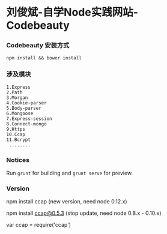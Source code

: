 ﻿# 刘俊斌-自学Node实践网站-Codebeauty 



### Codebeauty 安装方式

  ```
  npm install && bower install 
  ```

### 涉及模块

 ```
 1.Express
 2.Path
 3.Morgan
 4.Cookie-parser
 5.Body-parser
 6.Mongoose
 7.Express-session
 8.Connect-mongo
 9.Https 
 10.Ccap
 11.Bcrypt
  ........ 

 ```


### Notices

Run `grunt` for building and `grunt serve` for preview.


### Version

npm install ccap (new version, need node 0.12.x)

npm install ccap@0.5.3 (stop update, need node 0.8.x - 0.10.x)

var ccap = require('ccap')



